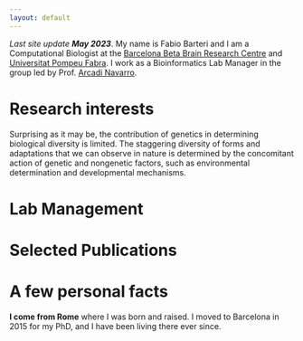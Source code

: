 ```yaml
---
layout: default
---
```


*Last site update **May 2023***. My name is Fabio Barteri and I am a Computational Biologist at the [Barcelona Beta Brain Research Centre](https://www.barcelonabeta.org/en) and [Universitat Pompeu Fabra](https://www.ibe.upf-csic.es/). I work as a Bioinformatics Lab Manager in the group led by Prof. [Arcadi Navarro](https://twitter.com/ArcadiNavarro).

# Research interests
Surprising as it may be, the contribution of genetics in determining biological diversity is limited. The staggering diversity of forms and adaptations that we can observe in nature is determined by the concomitant action of genetic and nongenetic factors, such as environmental determination and developmental mechanisms.

# Lab Management

# Selected Publications
# A few personal facts

**I come from Rome** where I was born and raised. I moved to Barcelona in 2015 for my PhD, and I have been living there ever since.